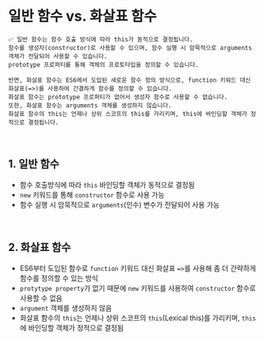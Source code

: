 # 일반 함수 vs. 화살표 함수

```
✅ 일반 함수는 함수 호출 방식에 따라 this가 동적으로 결정됩니다.
함수를 생성자(constructor)로 사용할 수 있으며, 함수 실행 시 암묵적으로 arguments 객체가 전달되어 사용할 수 있습니다.
prototype 프로퍼티를 통해 객체의 프로토타입을 정의할 수 있습니다.

반면, 화살표 함수는 ES6에서 도입된 새로운 함수 정의 방식으로, function 키워드 대신 화살표(=>)를 사용하여 간결하게 함수를 정의할 수 있습니다.
화살표 함수는 prototype 프로퍼티가 없어서 생성자 함수로 사용할 수 없습니다.
또한, 화살표 함수는 arguments 객체를 생성하지 않습니다.
화살표 함수의 this는 언제나 상위 스코프의 this를 가리키며, this에 바인딩할 객체가 정적으로 결정됩니다.
```

<br>

## 1. 일반 함수

- 함수 호출방식에 따라 `this` 바인딩할 객체가 동적으로 결정됨
- `new` 키워드를 통해 `constructor` 함수로 사용 가능
- 함수 실행 시 암묵적으로 `arguments`(인수) 변수가 전달되어 사용 가능

<br>

## 2. 화살표 함수

- ES6부터 도입된 함수로 `function` 키워드 대신 화살표 `=>`를 사용해 좀 더 간략하게 함수를 정의할 수 있는 방식
- `protytype property`가 없기 때문에 `new` 키워드를 사용하여 `constructor` 함수로 사용할 수 없음
- `argument` 객체를 생성하지 않음
- 화살표 함수의 `this`는 언제나 상위 스코프의 `this`(Lexical this)를 가리키며, `this`에 바인딩할 객체가 정적으로 결정됨
